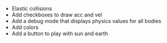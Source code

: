 * Elastic collisions
* Add checkboxes to draw acc and vel
* Add a debug mode that displays physics values for all bodies
* Add colors
* Add a button to play with sun and earth
